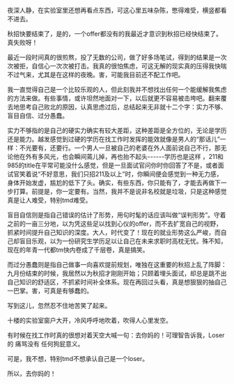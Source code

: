 夜深人静，在实验室里还想再看点东西，可这心里五味杂陈，憋得难受，横竖都看不进去。

秋招快要结束了，是的，一个offer都没有的我最近才意识到秋招已经快结束了。真失败呀！

最近一段时间真的很煎熬，投了无数的公司，做了好多场笔试，得到的结果是一次次被拒，自信心一次次被打击。我真的很怕焦虑，可这无解的现实真的压得我快喘不过气来，尤其是在这样的夜晚。害，可能我目前还不配工作吧。

我一直觉得自己是一个比较乐观的人，但此刻我并不想找出任何一个能缓解我焦虑的方法来做。有些事情，或许坦然地面对一下，以后就更不容易被击垮吧。翻来覆去地思考自己败北的原因，认真思虑过后，总结起来无非就十二个字：实力不够、盲目自信、过分愚蠢。

实力不够指的是自己的硬实力确实有较大差距，这种差距是全方位的，无论是学历还是能力。越发感觉到过硬的学历在找工作时发挥的能效就像是男人的“那话儿”一样：不光要有，还要行。一个男人一旦被自己的老婆在外人面前说自己不行，那无论他在外有多风光，也会瞬间蔫儿掉，再也抬不起头------学历也是这样 ，211和985的title在平常可能没什么感觉，但是一旦面试官问你时你回答了不是，或者面试官笑着说“不好意思，我们只招211及以上”时，你瞬间便会感觉到一种无力感，身体开始发虚，尴尬的低下了头。确实，有些东西，你只能有了，才能去再做下一步打算。前提是，你一定要有。当然，我并不是说非名校就是垃圾，只是这种感觉真是让人难受，特别tmd难受。

盲目自信则是指自己错误的估计了形势，用句时髦的话应该叫做“误判形势”。守着之前的一亩三分地，以为凭这些足以找到心仪的offer，而不去扩宽自己的视野，抓紧时间提升自己知识的深度。大人，时代变了！现在的就业形势这么严峻，而自己却盲目乐观，以为一份研究生学历足以让自己在未来求职时高枕无忧。殊不知，现在的年青一代都tm快内卷成了千层卷，真是搞笑。

而过分愚蠢则是指自己做事一向喜欢提前规划，唯独在这重要的秋招上乱了阵脚：九月份结束的时候，我居然以为秋招才刚刚开始；只顾着埋头面试，却总是跳不出自己知识的舒适区，不抓紧时间补全体系。现在再回过头看，真是想狠狠的抽自己一巴掌。害，可真是有够蠢的。

写到这儿，忽然忍不住地苦笑了起来。

十楼的实验室窗户大开，冷风呼呼地吹着，吹得人心里发空。

有时候在找工作时真的很想对着天空大喊一句：去你妈的！可理智告诉我，Loser的 痛骂没有 任何狗屁意义。

可是，我不想，特别tmd不想承认自己是一个loser。

所以，去你妈的！

​																																									